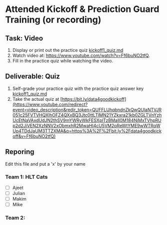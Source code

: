 # Attended Kickoff & Prediction Guard Training (or recording)

## Task: Video
1. Display or print out the practice quiz [kickoff1_quiz.md]([https://github.com/uaz-data4good/training/blob/32bfb855ff1cb185d2931ba975923ee463e34752/pq/kickoff_quiz](https://github.com/uaz-data4good/lessons/blob/ecfc69ef470d293a5502709d6b3ff14ea0d1e7a3/kickoff1/kickoff1_quiz.md))
2. Watch video at: https://www.youtube.com/watch?v=Ff6buNO2tfQ.
3. Fill in the practice quiz while watching the video. 

## Deliverable: Quiz 
1. Self-grade your practice quiz with the  practice quiz answer key [kickoff1_quiz.md]([TBD](https://github.com/uaz-data4good/lessons/blob/ecfc69ef470d293a5502709d6b3ff14ea0d1e7a3/kickoff1/kickoff1_quiz_key.md))
2. Take the actual quiz at [https://bit.ly/data4goodkickoff](https://www.youtube.com/redirect?event=video_description&redir_token=QUFFLUhqbndnZkQwQUlaNTVJR051c25FVTVHQXlhOFZ4QXxBQ3Jtc0ttLTlMN21YZkxra21kb0ZGLTVnYzhUcEtNaVAxdUdJN2thSV9mYWRyWkFESXplTzBMalI0M184NjMxTVhpRUp2d2JiVEN2XzNNV2xObmxhR2MwaHI4cU5VM2pReWtYME9wWTRqWUp4TDdJaUM3TTZXMA&q=https%3A%2F%2Fbit.ly%2Fdata4goodkickoff&v=Ff6buNO2tfQ)

## Reporing
Edit this file and put a 'x' by your name 

### Team 1: HLT Cats
- [ ] Ajeet
- [ ] Julian
- [ ] Makim
- [ ] Mike

### Team 2: 
